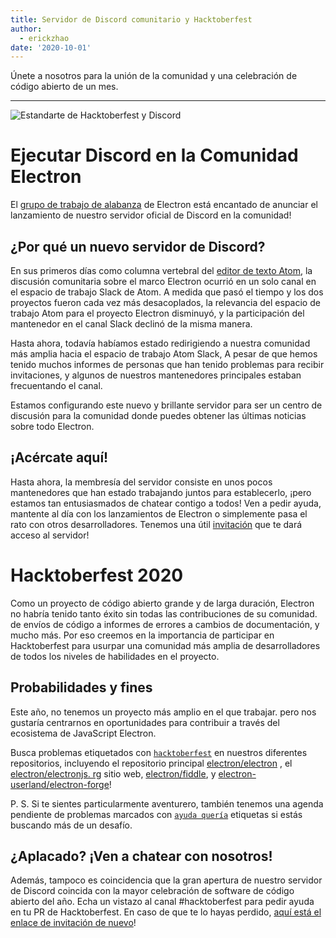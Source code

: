 ```yaml
---
title: Servidor de Discord comunitario y Hacktoberfest
author:
  - erickzhao
date: '2020-10-01'
---
```


Únete a nosotros para la unión de la comunidad y una celebración de código abierto de un mes.

---

![Estandarte de Hacktoberfest y Discord](https://user-images.githubusercontent.com/16010076/94834005-add7b380-03c4-11eb-8dfc-af5e3972fa53.png)


# Ejecutar Discord en la Comunidad Electron
El [grupo de trabajo de alabanza](https://github.com/electron/governance/tree/master/wg-outreach) de Electron está encantado de anunciar el lanzamiento de nuestro servidor oficial de Discord en la comunidad!

## ¿Por qué un nuevo servidor de Discord?
En sus primeros días como columna vertebral del [editor de texto Atom](https://atom.io/), la discusión comunitaria sobre el marco Electron ocurrió en un solo canal en el espacio de trabajo Slack de Atom. A medida que pasó el tiempo y los dos proyectos fueron cada vez más desacoplados, la relevancia del espacio de trabajo Atom para el proyecto Electron disminuyó, y la participación del mantenedor en el canal Slack declinó de la misma manera.

Hasta ahora, todavía habíamos estado redirigiendo a nuestra comunidad más amplia hacia el espacio de trabajo Atom Slack, A pesar de que hemos tenido muchos informes de personas que han tenido problemas para recibir invitaciones, y algunos de nuestros mantenedores principales estaban frecuentando el canal.

Estamos configurando este nuevo y brillante servidor para ser un centro de discusión para la comunidad donde puedes obtener las últimas noticias sobre todo Electron.

## ¡Acércate aquí!
Hasta ahora, la membresía del servidor consiste en unos pocos mantenedores que han estado trabajando juntos para establecerlo, ¡pero estamos tan entusiasmados de chatear contigo a todos! Ven a pedir ayuda, mantente al día con los lanzamientos de Electron o simplemente pasa el rato con otros desarrolladores. Tenemos una útil [invitación](https://discord.gg/H6uTh7m) que te dará acceso al servidor!

# Hacktoberfest 2020
Como un proyecto de código abierto grande y de larga duración, Electron no habría tenido tanto éxito sin todas las contribuciones de su comunidad. de envíos de código a informes de errores a cambios de documentación, y mucho más. Por eso creemos en la importancia de participar en Hacktoberfest para usurpar una comunidad más amplia de desarrolladores de todos los niveles de habilidades en el proyecto.

## Probabilidades y fines
Este año, no tenemos un proyecto más amplio en el que trabajar. pero nos gustaría centrarnos en oportunidades para contribuir a través del ecosistema de JavaScript Electron.

Busca problemas etiquetados con [`hacktoberfest`](https://github.com/search?q=is%3Aissue+is%3Aopen+label%3Ahacktoberfest+org%3Aelectron+org%3Aelectron-userland) en nuestros diferentes repositorios, incluyendo el repositorio principal [electron/electron](https://github.com/electron/electron/issues?q=is%3Aopen+is%3Aissue+label%3A%22hacktoberfest%22+) , el [electron/electronjs. rg](https://github.com/electron/electronjs.org/issues?q=is%3Aopen+is%3Aissue+label%3A%22hacktoberfest%22+) sitio web, [electron/fiddle](https://github.com/electron/fiddle/issues?q=is%3Aopen+is%3Aissue+label%3A%22hacktoberfest%22+), y [electron-userland/electron-forge](https://github.com/electron-userland/electron-forge/issues?q=is%3Aopen+is%3Aissue+label%3A%22hacktoberfest%22+)!

P. S. Si te sientes particularmente aventurero, también tenemos una agenda pendiente de problemas marcados con [`ayuda quería`](https://github.com/search?q=is%3Aissue+is%3Aopen+label%3A%22help+wanted%22+org%3Aelectron+org%3Aelectron-userland) etiquetas si estás buscando más de un desafío.

## ¿Aplacado? ¡Ven a chatear con nosotros!
Además, tampoco es coincidencia que la gran apertura de nuestro servidor de Discord coincida con la mayor celebración de software de código abierto del año. Echa un vistazo al canal #hacktoberfest para pedir ayuda en tu PR de Hacktoberfest. En caso de que te lo hayas perdido, [aquí está el enlace de invitación de nuevo](https://discord.gg/H6uTh7m)!
